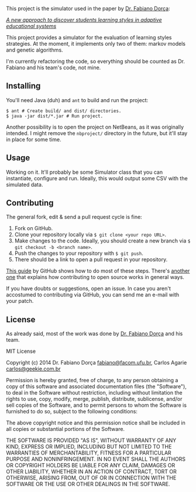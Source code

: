 This project is the simulator used in the paper by [Dr. Fabiano Dorça](http://www.facom.ufu.br/~fabiano/):

*[A new approach to discover students learning styles in adaptive educational systems](http://www.br-ie.org/pub/index.php/rbie/article/download/1434/2121)*

This project provides a simulator for the evaluation of learning styles
strategies. At the moment, it implements only two of them: markov models and
genetic algorithms.

I'm currently refactoring the code, so everything should be counted as Dr.
Fabiano and his team's code, not mine.

## Installing

You'll need Java (duh) and `ant` to build and run the project:

    $ ant # Create build/ and dist/ directories.
    $ java -jar dist/*.jar # Run project.

Another possibility is to open the project on NetBeans, as it was originally
intended. I might remove the `nbproject/` directory in the future, but it'll
stay in place for some time.

## Usage

Working on it. It'll probably be some Simulator class that you can instantiate,
configure and run. Ideally, this would output some CSV with the simulated data.

## Contributing

The general fork, edit & send a pull request cycle is fine:

1. Fork on GitHub.
2. Clone your repository locally via `$ git clone <your repo URL>`.
3. Make changes to the code. Ideally, you should create a new branch via `$ git checkout -b <branch name>`.
4. Push the changes to your repository with `$ git push`.
5. There should be a link to open a pull request in your repository.

[This guide](https://help.github.com/articles/fork-a-repo) by GitHub shows how
to do most of these steps. There's [another
one](https://guides.github.com/activities/contributing-to-open-source/) that
explains how contributing to open source works in general ways.

If you have doubts or suggestions, open an issue. In case you aren't
accostumed to contributing via GitHub, you can send me an e-mail with your
patch.

## License

As already said, most of the work was done by [Dr. Fabiano Dorça](http://www.facom.ufu.br/~fabiano/) and his team.

MIT License

Copyright (c) 2014 Dr. Fabiano Dorça <fabiano@facom.ufu.br>, Carlos Agarie <carlos@geekie.com.br>

Permission is hereby granted, free of charge, to any person obtaining
a copy of this software and associated documentation files (the
"Software"), to deal in the Software without restriction, including
without limitation the rights to use, copy, modify, merge, publish,
distribute, sublicense, and/or sell copies of the Software, and to
permit persons to whom the Software is furnished to do so, subject to
the following conditions:

The above copyright notice and this permission notice shall be
included in all copies or substantial portions of the Software.

THE SOFTWARE IS PROVIDED "AS IS", WITHOUT WARRANTY OF ANY KIND,
EXPRESS OR IMPLIED, INCLUDING BUT NOT LIMITED TO THE WARRANTIES OF
MERCHANTABILITY, FITNESS FOR A PARTICULAR PURPOSE AND
NONINFRINGEMENT. IN NO EVENT SHALL THE AUTHORS OR COPYRIGHT HOLDERS BE
LIABLE FOR ANY CLAIM, DAMAGES OR OTHER LIABILITY, WHETHER IN AN ACTION
OF CONTRACT, TORT OR OTHERWISE, ARISING FROM, OUT OF OR IN CONNECTION
WITH THE SOFTWARE OR THE USE OR OTHER DEALINGS IN THE SOFTWARE.
